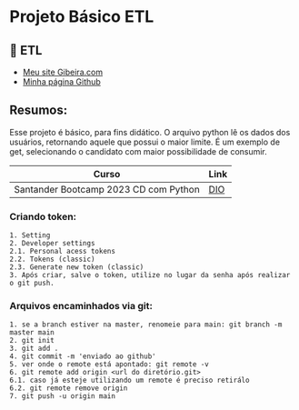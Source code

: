 
# Projeto Básico ETL

## 🐛 ETL
- [Meu site Gibeira.com](https://gibeira.com/)
- [Minha página Github](https://github.com/dadosneurais)  

## Resumos:

Esse projeto é básico, para fins didático.
O arquivo python lê os dados dos usuários, retornando aquele que possui o maior limite.
É um exemplo de get, selecionando o candidato com maior possibilidade de consumir.

| Curso | Link  |
|-------|---------|
| Santander Bootcamp 2023 CD com Python | [DIO](https://web.dio.me/lab/explorando-ia-generativa-em-um-pipeline-de-etl-com-python/learning/63d1d743-0d7d-411b-82a6-625348c85054)

### Criando token:
```
1. Setting
2. Developer settings
2.1. Personal acess tokens
2.2. Tokens (classic) 
2.3. Generate new token (classic)
3. Após criar, salve o token, utilize no lugar da senha após realizar o git push.

```


### Arquivos encaminhados via git:
```
1. se a branch estiver na master, renomeie para main: git branch -m master main
2. git init
3. git add .
4. git commit -m 'enviado ao github'
5. ver onde o remote está apontado: git remote -v
6. git remote add origin <url do diretório.git>
6.1. caso já esteje utilizando um remote é preciso retirálo
6.2. git remote remove origin
7. git push -u origin main

```

